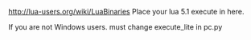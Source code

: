 http://lua-users.org/wiki/LuaBinariesPlace your lua 5.1 execute in here.If you are not Windows users. must change execute_lite in pc.py
